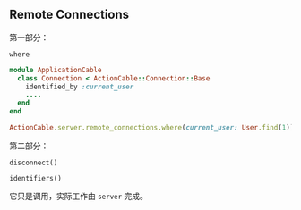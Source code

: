 ## Remote Connections

第一部分：

```
where
```

```ruby
module ApplicationCable
  class Connection < ActionCable::Connection::Base
    identified_by :current_user
    ....
  end
end

ActionCable.server.remote_connections.where(current_user: User.find(1)).disconnect
```

第二部分：

```
disconnect()
```

```
identifiers()
```

它只是调用，实际工作由 `server` 完成。